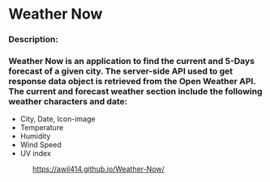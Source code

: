 # Weather Now

<h3> Description: <h3>

### Weather Now is an application to find the current and 5-Days forecast of a given city. The server-side API used to get response data object is retrieved from the Open Weather API. The current and forecast weather section include the following weather characters and date:

<ul>
    <li> City, Date, Icon-image </li>
    <li> Temperature </li>
    <li> Humidity </li>
    <li> Wind Speed </li>
    <li> UV index </li>
<ul/>

https://awil414.github.io/Weather-Now/
